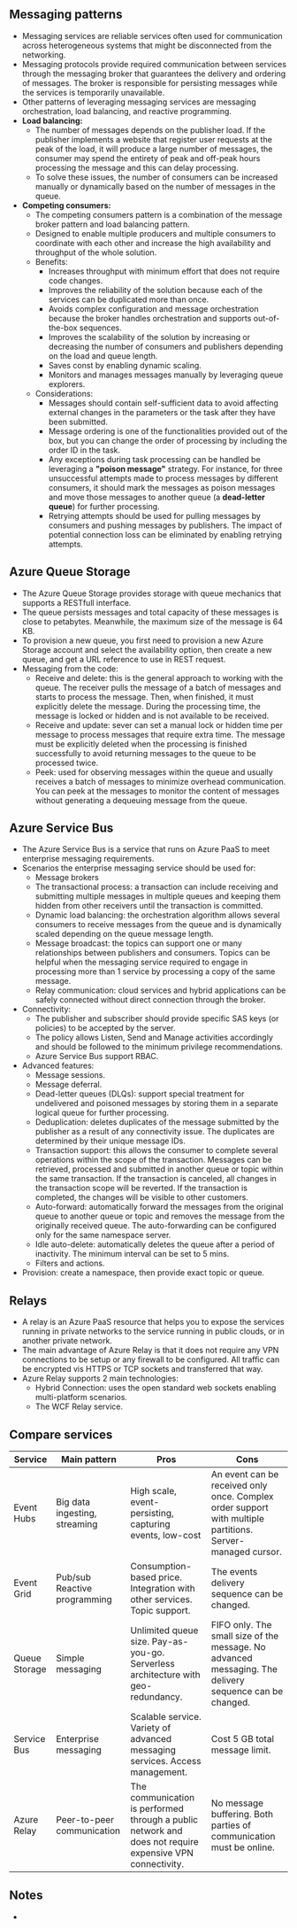 ## Messaging patterns
- Messaging services are reliable services often used for communication across heterogeneous systems that might be disconnected from the networking.
- Messaging protocols provide required communication between services through the messaging broker that guarantees the delivery and ordering of messages. The broker is responsible for persisting messages while the services is temporarily unavailable.
- Other patterns of leveraging messaging services are messaging orchestration, load balancing, and reactive programming.
- **Load balancing:** 
	- The number of messages depends on the publisher load. If the publisher implements a website that register user requests at the peak of the load, it will produce a large number of messages, the consumer may spend the entirety of peak and off-peak hours processing the message and this can delay processing.
	- To solve these issues, the number of consumers can be increased manually or dynamically based on the number of messages in the queue.
- **Competing consumers:**
	- The competing consumers pattern is a combination of the message broker pattern and load balancing pattern.
	- Designed to enable multiple producers and multiple consumers to coordinate with each other and increase the high availability and throughput of the whole solution.
	- Benefits:
		- Increases throughput with minimum effort that does not require code changes.
		- Improves the reliability of the solution because each of the services can be duplicated more than once.
		- Avoids complex configuration and message orchestration because the broker handles orchestration and supports out-of-the-box sequences.
		- Improves the scalability of the solution by increasing or decreasing the number of consumers and publishers depending on the load and queue length.
		- Saves const by enabling dynamic scaling.
		- Monitors and manages messages manually by leveraging queue explorers.
	- Considerations:
		- Messages should contain self-sufficient data to avoid affecting external changes in the parameters or the task after they have been submitted.
		- Message ordering is one of the functionalities provided out of the box, but you can change the order of processing by including the order ID in the task.
		- Any exceptions during task processing can be handled be leveraging a **"poison message"** strategy. For instance, for three unsuccessful attempts made to process messages by different consumers, it should mark the messages as poison messages and move those messages to another queue (a **dead-letter queue**) for further processing.
		- Retrying attempts should be used for pulling messages by consumers and pushing messages by publishers. The impact of potential connection loss can be eliminated by enabling retrying attempts.
## Azure Queue Storage
- The Azure Queue Storage provides storage with queue mechanics that supports a RESTfull interface.
- The queue persists messages and total capacity of these messages is close to petabytes. Meanwhile, the maximum size of the message is 64 KB.
- To provision a new queue, you first need to provision a new Azure Storage account and select the availability option, then create a new queue, and get a URL reference to use in REST request.
- Messaging from the code:
	- Receive and delete: this is the general approach to working with the queue. The receiver pulls the message of a batch of messages and starts to process the message. Then, when finished, it must explicitly delete the message. During the processing time, the message is locked or hidden and is not available to be received. 
	- Receive and update: sever can set a manual lock or hidden time per message to process messages that require extra time. The message must be explicitly deleted when the processing is finished successfully to avoid returning messages to the queue to be processed twice.
	- Peek: used for observing messages within the queue and usually receives a batch of messages to minimize overhead communication. You can peek at the messages to monitor the content of messages without generating a dequeuing message from the queue.
## Azure Service Bus
- The Azure Service Bus is a service that runs on Azure PaaS to meet enterprise messaging requirements.
- Scenarios the enterprise messaging service should be used for:
	- Message brokers
	- The transactional process: a transaction can include receiving and submitting multiple messages in multiple queues and keeping them hidden from other receivers until the transaction is committed.
	- Dynamic load balancing: the orchestration algorithm allows several consumers to receive messages from the queue and is dynamically scaled depending on the queue message length.
	- Message broadcast: the topics can support one or many relationships between publishers and consumers. Topics can be helpful when the messaging service required to engage in processing more than 1 service by processing a copy of the same message.
	- Relay communication: cloud services and hybrid applications can be safely connected without direct connection through the broker.
- Connectivity:
	- The publisher and subscriber should provide specific SAS keys (or policies) to be accepted by the server.
	- The policy allows Listen, Send and Manage activities accordingly and should be followed to the minimum privilege recommendations.
	- Azure Service Bus support RBAC.
- Advanced features:
	- Message sessions.
	- Message deferral.
	- Dead-letter queues (DLQs): support special treatment for undelivered and poisoned messages by storing them in a separate logical queue for further processing.
	- Deduplication: deletes duplicates of the message submitted by the publisher as a result of any connectivity issue. The duplicates are determined by their unique message IDs.
	- Transaction support: this allows the consumer to complete several operations within the scope of the transaction. Messages can be retrieved, processed and submitted in another queue or topic within the same transaction. If the transaction is canceled, all changes in the transaction scope will be reverted. If the transaction is completed, the changes will be visible to other customers.
	- Auto-forward: automatically forward the messages from the original queue to another queue or topic and removes the message from the originally received queue. The auto-forwarding can be configured only for the same namespace server.
	-  Idle auto-delete: automatically deletes the queue after a period of inactivity. The minimum interval can be set to 5 mins.
	- Filters and actions.
- Provision: create a namespace, then provide exact topic or queue.
## Relays
- A relay is an Azure PaaS resource that helps you to expose the services running in private networks to the service running in public clouds, or in another private network.
- The main advantage of Azure Relay is that it does not require any VPN connections to be setup or any firewall to be configured. All traffic can be encrypted vis HTTPS or TCP sockets and transferred that way.
- Azure Relay supports 2 main technologies:
	- Hybrid Connection: uses the open standard web sockets enabling multi-platform scenarios.
	- The WCF Relay service.
## Compare services
| Service | Main pattern | Pros | Cons |
| ------- | ------ | ------ | ------ |
| Event Hubs | Big data ingesting, streaming | High scale, event-persisting, capturing events, low-cost | An event can be received only once. Complex order support with multiple partitions. Server-managed cursor. |
| Event Grid | Pub/sub Reactive programming | Consumption-based price. Integration with other services. Topic support. | The events delivery sequence can be changed. |
| Queue Storage | Simple messaging | Unlimited queue size. Pay-as-you-go. Serverless architecture with geo-redundancy. | FIFO only. The small size of the message. No advanced messaging. The delivery sequence can be changed. |
| Service Bus | Enterprise messaging | Scalable service. Variety of advanced messaging services. Access management. | Cost 5 GB total message limit. |
| Azure Relay | Peer-to-peer communication | The communication is performed through a public network and does not require expensive VPN connectivity. | No message buffering. Both parties of communication must be online. |

## Notes
- 